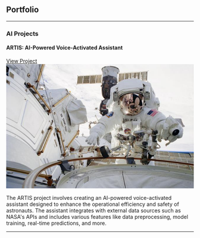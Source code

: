 ## Portfolio

---

### AI Projects

#### ARTIS: AI-Powered Voice-Activated Assistant
[View Project](https://github.com/Chauncey-Robinson/ARTIS-Project)
<img src="https://raw.githubusercontent.com/Chauncey-Robinson/chauncey-robinson.github.io/master/images/sts113-305-007~small.jpg" alt="ARTIS Project Thumbnail"/>

The ARTIS project involves creating an AI-powered voice-activated assistant designed to enhance the operational efficiency and safety of astronauts. The assistant integrates with external data sources such as NASA's APIs and includes various features like data preprocessing, model training, real-time predictions, and more.

---
